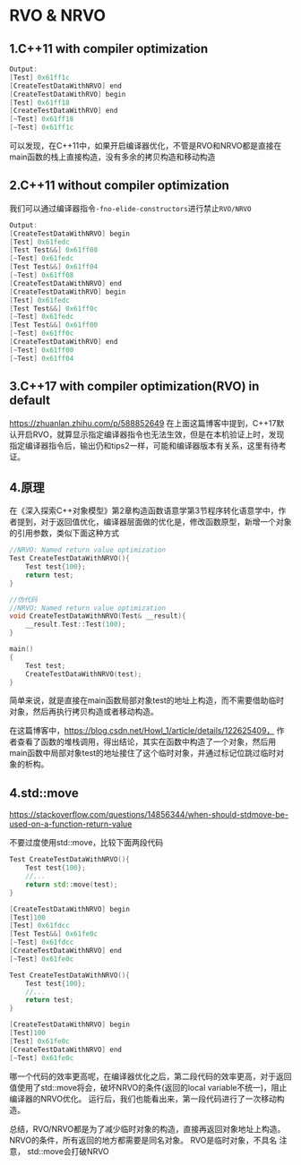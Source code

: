 # RVO & NRVO

## 1.C++11 with compiler optimization

```c++
Output:
[Test] 0x61ff1c
[CreateTestDataWithNRVO] end
[CreateTestDataWithRVO] begin
[Test] 0x61ff18
[CreateTestDataWithRVO] end
[~Test] 0x61ff18
[~Test] 0x61ff1c
```

可以发现，在C++11中，如果开启编译器优化，不管是RVO和NRVO都是直接在main函数的栈上直接构造，没有多余的拷贝构造和移动构造

## 2.C++11 without compiler optimization

我们可以通过编译器指令`-fno-elide-constructors`进行禁止`RVO/NRVO`

```c++
Output:
[CreateTestDataWithNRVO] begin
[Test] 0x61fedc
[Test Test&&] 0x61ff08
[~Test] 0x61fedc
[Test Test&&] 0x61ff04
[~Test] 0x61ff08
[CreateTestDataWithNRVO] end
[CreateTestDataWithRVO] begin
[Test] 0x61fedc
[Test Test&&] 0x61ff0c
[~Test] 0x61fedc
[Test Test&&] 0x61ff00
[~Test] 0x61ff0c
[CreateTestDataWithRVO] end
[~Test] 0x61ff00
[~Test] 0x61ff04
```

## 3.C++17 with compiler optimization(RVO) in default

https://zhuanlan.zhihu.com/p/588852649
在上面这篇博客中提到，C++17默认开启RVO，就算显示指定编译器指令也无法生效，但是在本机验证上时，发现指定编译器指令后，输出仍和tips2一样，可能和编译器版本有关系，这里有待考证。

## 4.原理

在《深入探索C++对象模型》第2章构造函数语意学第3节程序转化语意学中，作者提到，对于返回值优化，编译器层面做的优化是，修改函数原型，新增一个对象的引用参数，类似下面这种方式

```c++
//NRVO: Named return value optimization
Test CreateTestDataWithNRVO(){
    Test test{100};
    return test;
}

//伪代码
//NRVO: Named return value optimization
void CreateTestDataWithNRVO(Test& __result){
    __result.Test::Test(100);
}

main()
{
    Test test; 
    CreateTestDataWithNRVO(test);
}
```

简单来说，就是直接在main函数局部对象test的地址上构造，而不需要借助临时对象，然后再执行拷贝构造或者移动构造。

在这篇博客中，https://blog.csdn.net/Howl_1/article/details/122625409， 作者查看了函数的堆栈调用，得出结论，其实在函数中构造了一个对象，然后用main函数中局部对象test的地址接住了这个临时对象，并通过标记位跳过临时对象的析构。

## 4.std::move

https://stackoverflow.com/questions/14856344/when-should-stdmove-be-used-on-a-function-return-value

不要过度使用std::move，比较下面两段代码

```c++
Test CreateTestDataWithNRVO(){
    Test test{100};
    //...
    return std::move(test);
}

[CreateTestDataWithNRVO] begin
[Test]100
[Test] 0x61fdcc
[Test Test&&] 0x61fe0c
[~Test] 0x61fdcc
[CreateTestDataWithNRVO] end
[~Test] 0x61fe0c
```

```c++
Test CreateTestDataWithNRVO(){
    Test test{100};
    //...
    return test;
}

[CreateTestDataWithNRVO] begin
[Test]100
[Test] 0x61fe0c
[CreateTestDataWithNRVO] end
[~Test] 0x61fe0c
```

哪一个代码的效率更高呢，在编译器优化之后，第二段代码的效率更高，对于返回值使用了std::move将会，破坏NRVO的条件(返回的local variable不统一)，阻止编译器的NRVO优化。
运行后，我们也能看出来，第一段代码进行了一次移动构造。

总结，RVO/NRVO都是为了减少临时对象的构造，直接再返回对象地址上构造。
NRVO的条件，所有返回的地方都需要是同名对象。
RVO是临时对象，不具名
注意， std::move会打破NRVO
